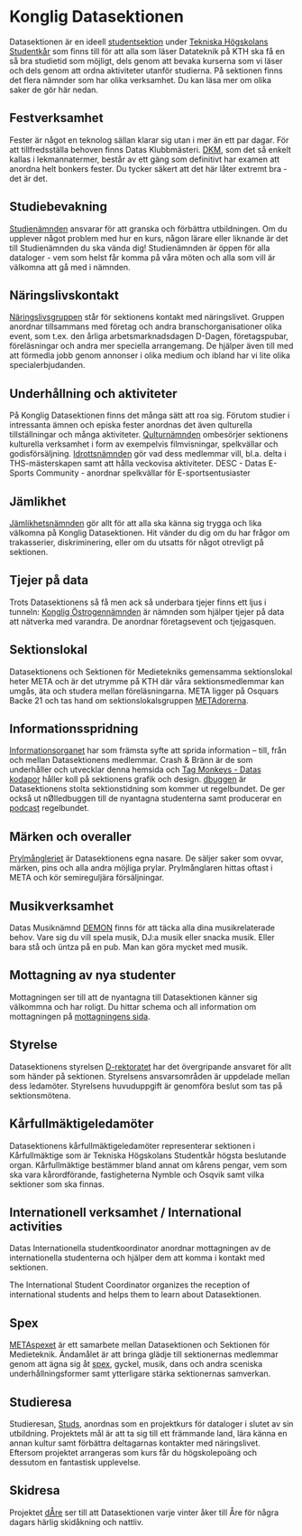 # Konglig Datasektionen

Datasektionen är en ideell [studentsektion](https://sv.wikipedia.org/wiki/Studentsektion) under [Tekniska Högskolans Studentkår](http://ths.kth.se) som finns till för att alla som läser Datateknik på KTH ska få en så bra studietid som möjligt, dels genom att bevaka kurserna som vi läser och dels genom att ordna aktiviteter utanför studierna. På sektionen finns det flera nämnder som har olika verksamhet. Du kan läsa mer om olika saker de gör här nedan.

## Festverksamhet

Fester är något en teknolog sällan klarar sig utan i mer än ett par dagar. För att tillfredsställa behoven finns Datas Klubbmästeri. [DKM](/namnder/dkm), som det så enkelt kallas i lekmannatermer, består av ett gäng som definitivt har examen att anordna helt bonkers fester. Du tycker säkert att det här låter extremt bra - det är det.

## Studiebevakning

[Studienämnden](/namnder/studienamnden) ansvarar för att granska och förbättra utbildningen. Om du upplever något problem med hur en kurs, någon lärare eller liknande är det till Studienämnden du ska vända dig! Studienämnden är öppen för alla dataloger - vem som helst får komma på våra möten och alla som vill är välkomna att gå med i nämnden.

## Näringslivskontakt

[Näringslivsgruppen](/naringsliv) står för sektionens kontakt med näringslivet. Gruppen anordnar tillsammans med företag och andra branschorganisationer olika event, som t.ex. den årliga arbetsmarknadsdagen D-Dagen, företagspubar, föreläsningar och andra mer speciella arrangemang. De hjälper även till med att förmedla jobb genom annonser i olika medium och ibland har
vi lite olika specialerbjudanden.

## Underhållning och aktiviteter

På Konglig Datasektionen finns det många sätt att roa sig. Förutom studier i intressanta ämnen och episka fester anordnas det även qulturella tillställningar och många aktiviteter.
[Qulturnämnden](/namnder/qulturnamnden) ombesörjer sektionens kulturella verksamhet i form av exempelvis filmvisningar, spelkvällar och godisförsäljning.
[Idrottsnämnden](/namnder/idrottsnamnden) gör vad dess medlemmar vill, bl.a. delta i THS-mästerskapen samt att hålla veckovisa aktiviteter.
DESC - Datas E-Sports Community - anordnar spelkvällar för E-sportsentusiaster

## Jämlikhet

[Jämlikhetsnämnden](/namnder/jamlikhetsnamnden) gör allt för att alla ska känna sig trygga och lika välkomna på Konglig Datasektionen. Hit vänder du dig om du har frågor om trakasserier, diskriminering, eller om du utsatts för något otrevligt på sektionen.

## Tjejer på data

Trots Datasektionens så få men ack så underbara tjejer finns ett ljus i tunneln: [Konglig Östrogennämnden](/namnder/konglig-ostrogennamnden) är nämnden som hjälper tjejer på data att nätverka med varandra. De anordnar företagsevent och tjejgasquen.

## Sektionslokal

Datasektionens och Sektionen för Medietekniks gemensamma sektionslokal heter META och är det utrymme på KTH där våra sektionsmedlemmar kan umgås, äta och studera mellan föreläsningarna. META ligger på Osquars Backe 21 och tas hand om sektionslokalsgruppen [METAdorerna](/namnder/metadorerna).

## Informationsspridning

[Informationsorganet](/namnder/informationsorganet) har som främsta syfte att sprida information – till, från och mellan Datasektionens medlemmar. Crash & Bränn är de som underhåller och utvecklar denna hemsida och [Tag Monkeys - Datas kodapor](/namnder/tag-monkeys) håller koll på sektionens grafik och design. [dbuggen](http://dbu.gg) är Datasektionens stolta sektionstidning som kommer ut regelbundet. De ger också ut nØlledbuggen till de nyantagna studenterna samt producerar en [podcast](http://dbu.gg/podcast) regelbundet.

## Märken och overaller

[Prylmångleriet](/namnder/prylmangleriet) är Datasektionens egna nasare. De säljer saker som ovvar, märken, pins och alla andra möjliga prylar. Prylmånglaren hittas oftast i META och kör semireguljära försäljningar.

## Musikverksamhet

Datas Musiknämnd [DEMON](/namnder/datasektionens-musiknamnd) finns för att täcka alla dina musikrelaterade behov. Vare sig du vill spela musik, DJ:a musik eller snacka musik. Eller bara stå och üntza på en pub. Man kan göra mycket med musik.

## Mottagning av nya studenter

Mottagningen ser till att de nyantagna till Datasektionen känner sig välkommna och har roligt. Du hittar schema och all information om mottagningen på [mottagningens sida](/namnder/mottagningen).

## Styrelse

Datasektionens styrelsen [D-rektoratet](/organisation/sammansattning) har det övergripande ansvaret för allt som händer på sektionen. Styrelsens ansvarsområden är uppdelade mellan dess ledamöter. Styrelsens huvuduppgift är genomföra beslut som tas på sektionsmötena.

## Kårfullmäktigeledamöter

Datasektionens kårfullmäktigeledamöter representerar sektionen i Kårfullmäktige som är Tekniska Högskolans Studentkår högsta beslutande organ. Kårfullmäktige bestämmer bland annat om kårens pengar, vem som ska vara kårordförande, fastigheterna Nymble och Osqvik samt vilka sektioner som ska finnas.

## Internationell verksamhet / International activities

Datas Internationella studentkoordinator anordnar mottagningen av de internationella studenterna och hjälper dem att komma i kontakt med sektionen.

The International Student Coordinator organizes the reception of international students and helps them to learn about Datasektionen.

## Spex

[METAspexet](//metaspexet.se) är ett samarbete mellan Datasektionen och Sektionen för Medieteknik. Ändamålet är att bringa glädje till sektionernas medlemmar genom att ägna sig åt [spex](https://sv.wikipedia.org/wiki/Spex), gyckel, musik, dans och andra sceniska underhållningsformer samt ytterligare stärka sektionernas samverkan.

## Studieresa

Studieresan, [Studs](//studieresan.se), anordnas som en projektkurs för dataloger i slutet av sin utbildning. Projektets mål är att ta sig till ett främmande land, lära känna en annan kultur samt förbättra deltagarnas kontakter med näringslivet. Eftersom projektet arrangeras som kurs får du högskolepoäng och dessutom en fantastisk upplevelse.

## Skidresa

Projektet [dÅre](http://dåre.se) ser till att Datasektionen varje vinter åker till Åre för några dagars härlig skidåkning och nattliv.
